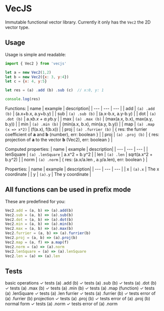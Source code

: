 # VecJS
Immutable functional vector library.
Currently it only has the `Vec2` the 2D vector type. 

## Usage

Usage is simple and readable:
```javascript
import { Vec2 } from 'vecjs'

let a = new Vec2(1,2)
let b = new Vec2({x: 3, y:4})
let c = {x: 4, y:5}

let res = (a) .add (b) .sub (c)  // x:0, y: 1

console.log(res)
```

Functions:
| name | example | description|
| --- | --- | --- |
| add | `(a) .add (b)` | (a.x+b.x, a.y+b.y) |
| sub | `(a) .sub (b)` | (a.x-b.x, a.y-b.y) |
| dot | `(a) .dot (b)` | a.x*b.x + a.y*b.y |
| max | `(a) .max (b)` | (max(a.x, b.x), max(a.y, b.y)) |
| min | `(a) .min (b)` | (min(a.x, b.x), min(a.y, b.y)) |
| map | `(a) .map (x => x*2)` | (f(a.x), f(b.x)) |
| proj | `(a) .furrier (b)` | { res: the furrier coefficient of **a** and **b** (number), err: boolean } |
| proj | `(a) .proj (b)` | { res: projection of **a** to the vector **b** (Vec2), err: boolean } |

Computed properties:
| name | example | description|
| --- | --- | --- |
| lenSquare | `(a) .lenSquare` | a.x^2 + b.y^2 |
| len | `(a) .len` | sqrt(a.x^2 + b.y^2) |
| norm | `(a) .norm` | { res: (a.x/a.len , a.y/a.len), err: boolean } |

Properties:
| name | example | description|
| --- | --- | --- |
| x | `(a).x` | The x coordinate |
| y | `(a).y` | The y coordinate |

## All functions can be used in prefix mode
These are predefined for you:
```javascript
Vec2.add = (a, b) => (a).add(b)
Vec2.sub = (a, b) => (a).sub(b)
Vec2.dot = (a, b) => (a).dot(b)
Vec2.min = (a, b) => (a).min(b)
Vec2.max = (a, b) => (a).max(b)
Vec2.furrier = (a, b) => (a).furrier(b)
Vec2.proj = (a, b) => (a).proj(b)
Vec2.map = (a, f) => a.map(f)
Vec2.norm = (a) => (a).norm
Vec2.lenSquare = (a) => (a).lenSquare
Vec2.len = (a) => (a).len
```

## Tests
basic operations
    ✓ tests (a) .add (b)
    ✓ tests (a) .sub (b)
    ✓ tests (a) .dot (b)
    ✓ tests (a) .max (b)
    ✓ tests (a) .min (b)
    ✓ tests (a) .map (function)
    ✓ tests (a) .lenSquare
    ✓ tests (a) .len
    furrier
      ✓ tests (a) .furrier (b)
      ✓ tests error of (a) .furrier (b)
    projection
      ✓ tests (a) .proj (b)
      ✓ tests error of (a) .proj (b)
    normal form
      ✓ tests (a) .norm
      ✓ tests error of (a) .norm
